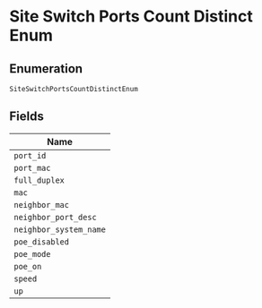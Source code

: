 
# Site Switch Ports Count Distinct Enum

## Enumeration

`SiteSwitchPortsCountDistinctEnum`

## Fields

| Name |
|  --- |
| `port_id` |
| `port_mac` |
| `full_duplex` |
| `mac` |
| `neighbor_mac` |
| `neighbor_port_desc` |
| `neighbor_system_name` |
| `poe_disabled` |
| `poe_mode` |
| `poe_on` |
| `speed` |
| `up` |

